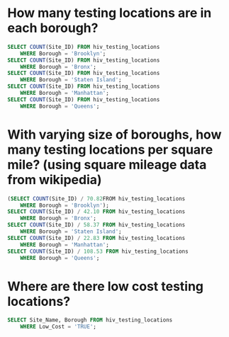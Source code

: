 # How many testing locations are in each borough?
```SQL 
SELECT COUNT(Site_ID) FROM hiv_testing_locations 
	WHERE Borough = 'Brooklyn'; 
SELECT COUNT(Site_ID) FROM hiv_testing_locations 
	WHERE Borough = 'Bronx'; 
SELECT COUNT(Site_ID) FROM hiv_testing_locations 
	WHERE Borough = 'Staten Island'; 
SELECT COUNT(Site_ID) FROM hiv_testing_locations 
	WHERE Borough = 'Manhattan'; 
SELECT COUNT(Site_ID) FROM hiv_testing_locations 
	WHERE Borough = 'Queens';
```
# With varying size of boroughs, how many testing locations per square mile? (using square mileage data from wikipedia)
```SQL
(SELECT COUNT(Site_ID) / 70.82FROM hiv_testing_locations 
	WHERE Borough = 'Brooklyn'); 
SELECT COUNT(Site_ID) / 42.10 FROM hiv_testing_locations 
	WHERE Borough = 'Bronx'; 
SELECT COUNT(Site_ID) / 58.37 FROM hiv_testing_locations 
	WHERE Borough = 'Staten Island'; 
SELECT COUNT(Site_ID) / 22.83 FROM hiv_testing_locations 
	WHERE Borough = 'Manhattan'; 
SELECT COUNT(Site_ID) / 108.53 FROM hiv_testing_locations 
	WHERE Borough = 'Queens'; 
```
# Where are there low cost testing locations?
```SQL
SELECT Site_Name, Borough FROM hiv_testing_locations
	WHERE Low_Cost = 'TRUE';
```